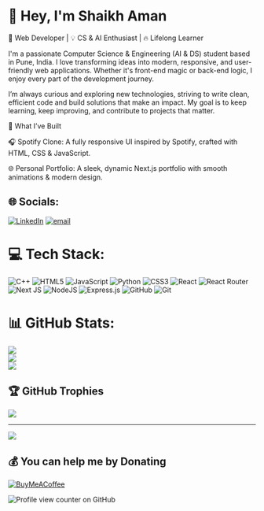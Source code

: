# 👋 Hey, I'm Shaikh Aman  
🚀 Web Developer | 💡 CS & AI Enthusiast | 🔥 Lifelong Learner

I'm a passionate Computer Science & Engineering (AI & DS) student based in Pune, India. I love transforming ideas into modern, responsive, and user-friendly web applications. Whether it's front-end magic or back-end logic, I enjoy every part of the development journey.

I’m always curious and exploring new technologies, striving to write clean, efficient code and build solutions that make an impact. My goal is to keep learning, keep improving, and contribute to projects that matter.

🚩 What I’ve Built

🎧 Spotify Clone:
A fully responsive UI inspired by Spotify, crafted with HTML, CSS & JavaScript.

🌐 Personal Portfolio:
A sleek, dynamic Next.js portfolio with smooth animations & modern design.



## 🌐 Socials:
[![LinkedIn](https://img.shields.io/badge/LinkedIn-%230077B5.svg?logo=linkedin&logoColor=white)](https://linkedin.com/in/shaikh-aman-548958257) [![email](https://img.shields.io/badge/Email-D14836?logo=gmail&logoColor=white)](mailto:amaanahmed2022@gmail.com) 

# 💻 Tech Stack:
![C++](https://img.shields.io/badge/c++-%2300599C.svg?style=for-the-badge&logo=c%2B%2B&logoColor=white) ![HTML5](https://img.shields.io/badge/html5-%23E34F26.svg?style=for-the-badge&logo=html5&logoColor=white) ![JavaScript](https://img.shields.io/badge/javascript-%23323330.svg?style=for-the-badge&logo=javascript&logoColor=%23F7DF1E) ![Python](https://img.shields.io/badge/python-3670A0?style=for-the-badge&logo=python&logoColor=ffdd54) ![CSS3](https://img.shields.io/badge/css3-%231572B6.svg?style=for-the-badge&logo=css3&logoColor=white) ![React](https://img.shields.io/badge/react-%2320232a.svg?style=for-the-badge&logo=react&logoColor=%2361DAFB) ![React Router](https://img.shields.io/badge/React_Router-CA4245?style=for-the-badge&logo=react-router&logoColor=white) ![Next JS](https://img.shields.io/badge/Next-black?style=for-the-badge&logo=next.js&logoColor=white) ![NodeJS](https://img.shields.io/badge/node.js-6DA55F?style=for-the-badge&logo=node.js&logoColor=white) ![Express.js](https://img.shields.io/badge/express.js-%23404d59.svg?style=for-the-badge&logo=express&logoColor=%2361DAFB) ![GitHub](https://img.shields.io/badge/github-%23121011.svg?style=for-the-badge&logo=github&logoColor=white) ![Git](https://img.shields.io/badge/git-%23F05033.svg?style=for-the-badge&logo=git&logoColor=white)
# 📊 GitHub Stats:
![](https://github-readme-stats.vercel.app/api?username=shaikhaman1&theme=dark&hide_border=false&include_all_commits=false&count_private=false)<br/>
![](https://nirzak-streak-stats.vercel.app/?user=shaikhaman1&theme=dark&hide_border=false)<br/>
![](https://github-readme-stats.vercel.app/api/top-langs/?username=shaikhaman1&theme=dark&hide_border=false&include_all_commits=false&count_private=false&layout=compact)

## 🏆 GitHub Trophies
![](https://github-profile-trophy.vercel.app/?username=shaikhaman1&theme=radical&no-frame=false&no-bg=true&margin-w=4)


---
[![](https://visitcount.itsvg.in/api?id=shaikhaman1&icon=0&color=0)](https://visitcount.itsvg.in)

  ## 💰 You can help me by Donating
  [![BuyMeACoffee](https://img.shields.io/badge/Buy%20Me%20a%20Coffee-ffdd00?style=for-the-badge&logo=buy-me-a-coffee&logoColor=black)](https://buymeacoffee.com/AMAN11) 

  ![Profile view counter on GitHub](https://komarev.com/ghpvc/?username=shaikhaman1)
<!-- Proudly created with GPRM ( https://gprm.itsvg.in ) -->

<!--
**SHAIKHAMAN1/shaikhaman1** is a ✨ _special_ ✨ repository because its `README.md` (this file) appears on your GitHub profile.

Here are some ideas to get you started:

- 🔭 I’m currently working on ...
- 🌱 I’m currently learning ...
- 👯 I’m looking to collaborate on ...
- 🤔 I’m looking for help with ...
- 💬 Ask me about ...
- 📫 How to reach me: ...
- 😄 Pronouns: ...
- ⚡ Fun fact: ...
-->
